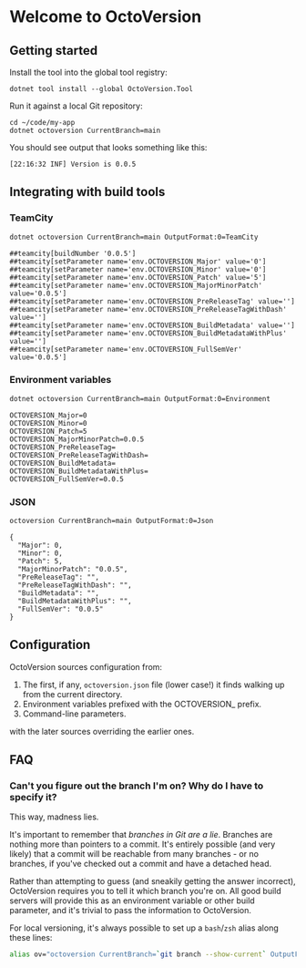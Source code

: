 # Welcome to OctoVersion

## Getting started

Install the tool into the global tool registry:

```
dotnet tool install --global OctoVersion.Tool
```

Run it against a local Git repository:

```
cd ~/code/my-app
dotnet octoversion CurrentBranch=main
```

You should see output that looks something like this:

```
[22:16:32 INF] Version is 0.0.5
```

## Integrating with build tools

### TeamCity

```bash
dotnet octoversion CurrentBranch=main OutputFormat:0=TeamCity
```

```
##teamcity[buildNumber '0.0.5']
##teamcity[setParameter name='env.OCTOVERSION_Major' value='0']
##teamcity[setParameter name='env.OCTOVERSION_Minor' value='0']
##teamcity[setParameter name='env.OCTOVERSION_Patch' value='5']
##teamcity[setParameter name='env.OCTOVERSION_MajorMinorPatch' value='0.0.5']
##teamcity[setParameter name='env.OCTOVERSION_PreReleaseTag' value='']
##teamcity[setParameter name='env.OCTOVERSION_PreReleaseTagWithDash' value='']
##teamcity[setParameter name='env.OCTOVERSION_BuildMetadata' value='']
##teamcity[setParameter name='env.OCTOVERSION_BuildMetadataWithPlus' value='']
##teamcity[setParameter name='env.OCTOVERSION_FullSemVer' value='0.0.5']
```

### Environment variables

```bash
dotnet octoversion CurrentBranch=main OutputFormat:0=Environment
```

```
OCTOVERSION_Major=0
OCTOVERSION_Minor=0
OCTOVERSION_Patch=5
OCTOVERSION_MajorMinorPatch=0.0.5
OCTOVERSION_PreReleaseTag=
OCTOVERSION_PreReleaseTagWithDash=
OCTOVERSION_BuildMetadata=
OCTOVERSION_BuildMetadataWithPlus=
OCTOVERSION_FullSemVer=0.0.5
```

### JSON

```bash
octoversion CurrentBranch=main OutputFormat:0=Json
```

```
{
  "Major": 0,
  "Minor": 0,
  "Patch": 5,
  "MajorMinorPatch": "0.0.5",
  "PreReleaseTag": "",
  "PreReleaseTagWithDash": "",
  "BuildMetadata": "",
  "BuildMetadataWithPlus": "",
  "FullSemVer": "0.0.5"
}
```

## Configuration

OctoVersion sources configuration from:

1. The first, if any, `octoversion.json` file (lower case!) it finds walking up from the current directory.
1. Environment variables prefixed with the OCTOVERSION_ prefix.
1. Command-line parameters.

with the later sources overriding the earlier ones.

## FAQ

### Can't you figure out the branch I'm on? Why do I have to specify it?

This way, madness lies.

It's important to remember that _branches in Git are a lie_. Branches are nothing more than pointers to a commit. It's entirely possible (and very likely) that a commit will be reachable from many branches - or no branches, if you've checked out a commit and have a detached head.

Rather than attempting to guess (and sneakily getting the answer incorrect), OctoVersion requires you to tell it which branch you're on. All good build servers will provide this as an environment variable or other build parameter, and it's trivial to pass the information to OctoVersion.

For local versioning, it's always possible to set up a `bash`/`zsh` alias along these lines:

```bash
alias ov="octoversion CurrentBranch=`git branch --show-current` OutputFormat:0=Console"
```
